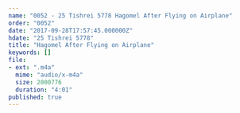 ```yaml
---
name: "0052 - 25 Tishrei 5778 Hagomel After Flying on Airplane"
order: "0052"
date: "2017-09-28T17:57:45.000000Z"
hdate: "25 Tishrei 5778"
title: "Hagomel After Flying on Airplane"
keywords: []
file:
- ext: ".m4a"
  mime: "audio/x-m4a"
  size: 2000776
  duration: "4:01"
published: true
---
```


